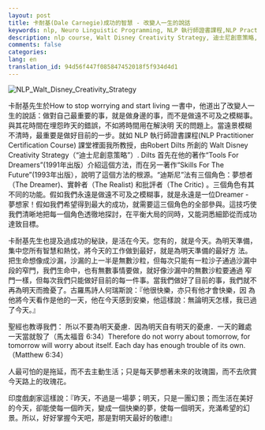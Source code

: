 ```yaml
---
layout: post
title: 卡耐基(Dale Carnegie)成功的智慧 - 改變人一生的說話
keywords: nlp, Neuro Linguistic Programming, NLP 執行師證書課程,NLP Practitioner Certification Course, Walt Disney Creativity Strategy, 迪士尼創意策略, Dilts,夢想者,Dreamer,實幹者,Realist,批評者,Critic
description: nlp course, Walt Disney Creativity Strategy, 迪士尼創意策略, Dilts,夢想者,Dreamer,實幹者,Realist,批評者,Critic
comments: false
categories:
lang: en
translation_id: 94d56f447f085847452018f5f934d4d1
---
```


![NLP_Walt_Disney_Creativity_Strategy](/assets/images/le/NLP_Walt_Disney_Creativity_Strategy.jpeg "NLP_Walt_Disney_Creativity_Strategy")

卡耐基先生於How to stop worrying and start living 一書中，他道出了改變人一生的說話：做對自己最重要的事，就是做身邊的事，而不是做遠不可及之模糊事。與其花時間在埋怨昨天的錯誤，不如將時間用在解決明 天的問題上。當遠景模糊不清時，最重要是做好目前的一步。就如 NLP 執行師證書課程(NLP Practitioner Certification Course) 課堂裡面我所教授，由Robert Dilts 所創的 Walt Disney Creativity Strategy（“迪士尼創意策略”）. Dilts 首先在他的著作“Tools For Dreamers”(1991年出版）介紹這個方法，而在另一著作“Skills For The Future”(1993年出版），說明了這個方法的根源。“迪斯尼”法有三個角色：夢想者（The Dreamer)、實幹者（The Realist) 和批評者（The Critic) 。三個角色有其不同的功能。假如我們永遠是做遠不可及之模糊事，就是永遠是一位Dreamer - 夢想家！假如我們希望得到最大的成功，就需要這三個角色的全部參與。這技巧使我們清晰地把每一個角色透徹地探討，在平衡大局的同時，又能洞悉細節從而成功 達致目標。

卡耐基先生也提及過成功的秘訣，是活在今天。您有的，就是今天。為明天準備，集中您所有智慧和熱忱，將今天的工作做到最好，就是為明天準備的最好方 法。把生命想像成沙漏，沙漏的上一半是無數沙粒，但每次只能有一粒沙子通過沙漏中段的窄門，我們生命中，也有無數事情要做，就好像沙漏中的無數沙粒要通過 窄門一樣，但每次我們只能做好目前的每一件事。當我們做好了目前的事，我們就不再為明天而擔憂了。古羅馬詩人何瑞斯說：『他很快樂，亦只有他才會快樂，因 為他將今天看作是他的一天，他在今天感到安樂，他這樣說：無論明天怎樣，我已過了今天。』

聖經也教導我們： 所以不要為明天憂慮．因為明天自有明天的憂慮．一天的難處一天當就彀了（馬太福音 6:34）Therefore do not worry about tomorrow, for tomorrow will worry about itself. Each day has enough trouble of its own. （Matthew 6:34）

人最可怕的是拖延，而不去主動生活；只是每天夢想著未來的玫瑰園，而不去欣賞今天路上的玫瑰花。

印度戲劇家這樣說：『昨天，不過是一場夢；明天，只是一團幻景；而生活在美好的今天，卻能使每一個昨天，變成一個快樂的夢，使每一個明天，充滿希望的幻景。所以，好好掌握今天吧，那是對明天最好的敬禮!』
